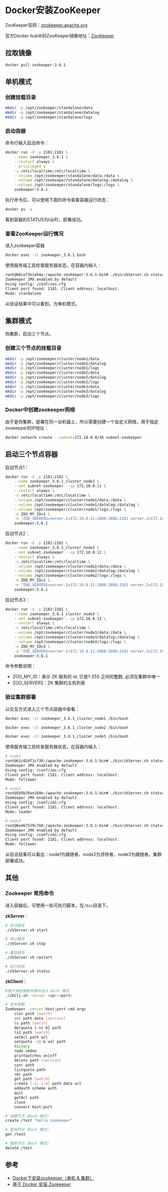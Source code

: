 # Docker安装ZooKeeper

ZooKeeper官网：[zookeeper.apache.org](https://zookeeper.apache.org/)

官方Docker hub中的ZooKeeper镜像地址：[ZooKeeper](https://hub.docker.com/_/zookeeper)

## 拉取镜像

```bash
docker pull zookeeper:3.6.1
```

## 单机模式

### 创建挂载目录

```bash
mkdir -p /opt/zookeeper/standalone/data
mkdir -p /opt/zookeeper/standalone/datalog
mkdir -p /opt/zookeeper/standalone/logs
```

### 启动容器

命令行输入启动命令：

```bash
docker run -d -p 2181:2181 \
    --name zookeeper_3.6.1 \
    --restart always \
    --privileged \
    -v /etc/localtime:/etc/localtime \
    --volume /opt/zookeeper/standalone/data:/data \
    --volume /opt/zookeeper/standalone/datalog:/datalog \
    --volume /opt/zookeeper/standalone/logs:/logs \
    zookeeper:3.6.1
```

执行命令后，可以使用下面的命令查看容器运行状态：

```bash
docker ps -a
```

看到容器的STATUS为Up时，部署成功。

### 查看ZooKeeper运行情况

进入zookeeper容器

```bash
docker exec -it zookeeper_3.6.1 bash
```

使用服务端工具检查服务器状态，在容器内输入：

```bash
root@b8ce73b1a94a:/apache-zookeeper-3.6.1-bin# ./bin/zkServer.sh status
ZooKeeper JMX enabled by default
Using config: /conf/zoo.cfg
Client port found: 2181. Client address: localhost.
Mode: standalone
```

从验证结果中可以看到，为单机模式。

## 集群模式

伪集群，启动三个节点。

### 创建三个节点的挂载目录

```bash
mkdir -p /opt/zookeeper/cluster/node1/data
mkdir -p /opt/zookeeper/cluster/node1/datalog
mkdir -p /opt/zookeeper/cluster/node1/logs
mkdir -p /opt/zookeeper/cluster/node2/data
mkdir -p /opt/zookeeper/cluster/node2/datalog
mkdir -p /opt/zookeeper/cluster/node2/logs
mkdir -p /opt/zookeeper/cluster/node3/data
mkdir -p /opt/zookeeper/cluster/node3/datalog
mkdir -p /opt/zookeeper/cluster/node3/logs
```

### Docker中创建zookeeper网络

由于是伪集群，部署在同一台机器上，所以需要创建一个自定义网络，用于指定zookeeper的IP地址：

```bash
docker network create --subnet=172.18.0.0/16 subnet-zookeeper
```

## 启动三个节点容器

启动节点1：

```bash
docker run -d -p 2181:2181 \
    --name zookeeper_3.6.1_cluster_node1 \
    --net subnet-zookeeper --ip 172.18.0.11 \
    --restart always \
    -v /etc/localtime:/etc/localtime \
    --volume /opt/zookeeper/cluster/node1/data:/data \
    --volume /opt/zookeeper/cluster/node1/datalog:/datalog \
    --volume /opt/zookeeper/cluster/node1/logs:/logs \
    -e ZOO_MY_ID=1 \
    -e "ZOO_SERVERS=server.1=172.18.0.11:2888:3888;2181 server.2=172.18.0.12:2888:3888;2181 server.3=172.18.0.13:2888:3888;2181" \
    zookeeper:3.6.1
```

启动节点2：

```bash
docker run -d -p 2182:2181 \
    --name zookeeper_3.6.1_cluster_node2 \
    --net subnet-zookeeper --ip 172.18.0.12 \
    --restart always \
    -v /etc/localtime:/etc/localtime \
    --volume /opt/zookeeper/cluster/node2/data:/data \
    --volume /opt/zookeeper/cluster/node2/datalog:/datalog \
    --volume /opt/zookeeper/cluster/node2/logs:/logs \
    -e ZOO_MY_ID=2 \
    -e "ZOO_SERVERS=server.1=172.18.0.11:2888:3888;2181 server.2=172.18.0.12:2888:3888;2181 server.3=172.18.0.13:2888:3888;2181" \
    zookeeper:3.6.1
```

启动节点3：

```bash
docker run -d -p 2183:2181 \
    --name zookeeper_3.6.1_cluster_node3 \
    --net subnet-zookeeper --ip 172.18.0.13 \
    --restart always \
    -v /etc/localtime:/etc/localtime \
    --volume /opt/zookeeper/cluster/node3/data:/data \
    --volume /opt/zookeeper/cluster/node3/datalog:/datalog \
    --volume /opt/zookeeper/cluster/node3/logs:/logs \
    -e ZOO_MY_ID=3 \
    -e "ZOO_SERVERS=server.1=172.18.0.11:2888:3888;2181 server.2=172.18.0.12:2888:3888;2181 server.3=172.18.0.13:2888:3888;2181" \
    zookeeper:3.6.1
```

命令参数说明：

- ZOO_MY_ID：表示 ZK 服务的 id, 它是1-255 之间的整数, 必须在集群中唯一
- ZOO_SERVERS：ZK 集群的主机列表

### 验证集群部署

以交互方式进入三个节点容器中查看：

```bash
docker exec -it zookeeper_3.6.1_cluster_node1 /bin/bash
```

```bash
docker exec -it zookeeper_3.6.1_cluster_node2 /bin/bash
```

```bash
docker exec -it zookeeper_3.6.1_cluster_node3 /bin/bash
```

使用服务端工具检查服务器状态，在容器内输入：

```bash
# node1
root@61c02df1cf38:/apache-zookeeper-3.6.1-bin# ./bin/zkServer.sh status
ZooKeeper JMX enabled by default
Using config: /conf/zoo.cfg
Client port found: 2181. Client address: localhost.
Mode: follower
```

```bash
# node2
root@5b9b20ae160e:/apache-zookeeper-3.6.1-bin# ./bin/zkServer.sh status
ZooKeeper JMX enabled by default
Using config: /conf/zoo.cfg
Client port found: 2181. Client address: localhost.
Mode: leader
```

```bash
# node3
root@6e4b7529c768:/apache-zookeeper-3.6.1-bin# ./bin/zkServer.sh status
ZooKeeper JMX enabled by default
Using config: /conf/zoo.cfg
Client port found: 2181. Client address: localhost.
Mode: follower
```

从验证结果可以看出：node1为跟随者，node2为领导者，node3为跟随者。集群部署成功。

## 其他

### Zookeeper 常用命令

进入容器后，可使用一些可执行脚本，在`/bin`目录下。

**zkServer**：

```bash
# 启动服务
./zkServer.sh start
```

```bash
# 停止服务
./zkServer.sh stop
```

```bash
# 重启服务
./zkServer.sh restart
```

```bash
# 执行状态
./zkServer.sh status
```

**zkClient**：

```bash
#客户端连接服务器并进入 Bash 模式
./zkCli.sh -server <ip>:<port>

# 命令参数
ZooKeeper -server host:port cmd args
    stat path [watch]
    set path data [version]
    ls path [watch]
    delquota [-n|-b] path
    ls2 path [watch]
    setAcl path acl
    setquota -n|-b val path
    history
    redo cmdno
    printwatches on|off
    delete path [version]
    sync path
    listquota path
    rmr path
    get path [watch]
    create [-s] [-e] path data acl
    addauth scheme auth
    quit
    getAcl path
    close
    connect host:port
```

```bash
# 创建节点（Bash 模式）
create /test "hello zookeeper"
```

```bash
# 查询节点（Bash 模式）
get /test
```

```bash
# 删除节点（Bash 模式）
delete /test
```

## 参考

- [Docker下安装zookeeper（单机 & 集群）](https://www.cnblogs.com/LUA123/p/11428113.html)
- [基于 Docker 安装 Zookeeper](https://www.jianshu.com/p/c486133a70e4)
